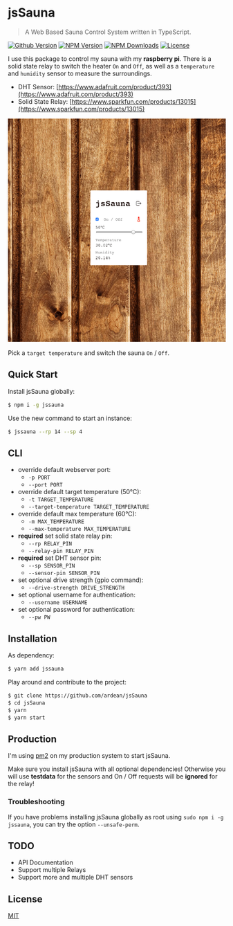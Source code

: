 # jsSauna
> A Web Based Sauna Control System written in TypeScript.

[![Github Version](https://img.shields.io/github/release/ardean/jsSauna.svg)](https://github.com/ardean/jsSauna)
[![NPM Version](https://img.shields.io/npm/v/jssauna.svg)](https://npmjs.org/package/jssauna)
[![NPM Downloads](https://img.shields.io/npm/dm/jssauna.svg)](https://npmjs.org/package/jssauna)
[![License](https://img.shields.io/npm/l/jssauna.svg)](LICENSE.md)

I use this package to control my sauna with my **raspberry pi**.
There is a solid state relay to switch the heater `On` and `Off`, as well as a `temperature` and `humidity` sensor to measure the surroundings.

- DHT Sensor: [https://www.adafruit.com/product/393](https://www.adafruit.com/product/393)
- Solid State Relay: [https://www.sparkfun.com/products/13015](https://www.sparkfun.com/products/13015)

![jsSauna - Webapp](docs/images/ui.png)

Pick a `target temperature` and switch the sauna `On` / `Off`.

## Quick Start

Install jsSauna globally:

```bash
$ npm i -g jssauna
```

Use the new command to start an instance:

```bash
$ jssauna --rp 14 --sp 4
```

## CLI

- override default webserver port:
  - `-p PORT`
  - `--port PORT`
- override default target temperature (50°C):
  - `-t TARGET_TEMPERATURE`
  - `--target-temperature TARGET_TEMPERATURE`
- override default max temperature (60°C):
  - `-m MAX_TEMPERATURE`
  - `--max-temperature MAX_TEMPERATURE`
- **required** set solid state relay pin:
  - `--rp RELAY_PIN`
  - `--relay-pin RELAY_PIN`
- **required** set DHT sensor pin:
  - `--sp SENSOR_PIN`
  - `--sensor-pin SENSOR_PIN`
- set optional drive strength (gpio command):
  - `--drive-strength DRIVE_STRENGTH`
- set optional username for authentication:
  - `--username USERNAME`
- set optional password for authentication:
  - `--pw PW`

## Installation

As dependency:

```sh
$ yarn add jssauna
```

Play around and contribute to the project:

```sh
$ git clone https://github.com/ardean/jsSauna
$ cd jsSauna
$ yarn
$ yarn start
```

## Production

I'm using [pm2](https://www.npmjs.com/package/pm2) on my production system to start jsSauna.

Make sure you install jsSauna with all optional dependencies!
Otherwise you will use **testdata** for the sensors and On / Off requests will be **ignored** for the relay!

### Troubleshooting

If you have problems installing jsSauna globally as root using `sudo npm i -g jssauna`, you can try the option `--unsafe-perm`.

## TODO

- API Documentation
- Support multiple Relays
- Support more and multiple DHT sensors

## License

[MIT](LICENSE.md)
